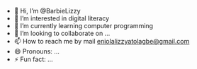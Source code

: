 - 👋 Hi, I’m @BarbieLizzy
- 👀 I’m interested in digital literacy 
- 🌱 I’m currently learning computer programming 
- 💞️ I’m looking to collaborate on ...
- 📫 How to reach me by mail eniolalizzyatolagbe@gmail.com
- 😄 Pronouns: ...
- ⚡ Fun fact: ...

<!---
BarbieLizzy/BarbieLizzy is a ✨ special ✨ repository because its `README.md` (this file) appears on your GitHub profile.
You can click the Preview link to take a look at your changes.
--->
